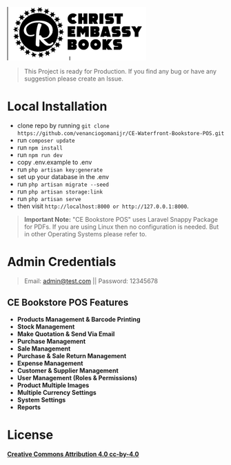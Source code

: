 ![CE Bookstore POS](public/images/logo-dark.png)
> This Project is ready for Production. If you find any bug or have any suggestion please create an Issue.

# Local Installation

- clone repo by running ``git clone https://github.com/venanciogomanijr/CE-Waterfront-Bookstore-POS.git``
- run ``composer update `` 
- run `` npm install ``
- run ``npm run dev``
- copy .env.example to .env
- run `` php artisan key:generate ``
- set up your database in the .env
- run `` php artisan migrate --seed ``
- run `` php artisan storage:link ``
- run `` php artisan serve ``
- then visit `` http://localhost:8000 or http://127.0.0.1:8000 ``.

> **Important Note:** "CE Bookstore POS" uses Laravel Snappy Package for PDFs. If you are using Linux then no configuration is needed. But in other Operating Systems please refer to.

# Admin Credentials
> Email: admin@test.com || Password: 12345678

## CE Bookstore POS Features

- **Products Management & Barcode Printing**
- **Stock Management**
- **Make Quotation & Send Via Email**
- **Purchase Management**
- **Sale Management**
- **Purchase & Sale Return Management**
- **Expense Management**
- **Customer & Supplier Management**
- **User Management (Roles & Permissions)**
- **Product Multiple Images**
- **Multiple Currency Settings**
- **System Settings**
- **Reports**

# License
**[Creative Commons Attribution 4.0	cc-by-4.0](https://creativecommons.org/licenses/by/4.0/)**
